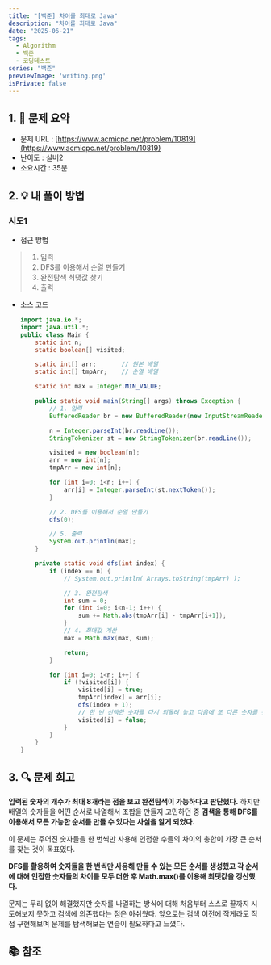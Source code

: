 ```yaml
---
title: "[백준] 차이를 최대로 Java"
description: "차이를 최대로 Java"
date: "2025-06-21"
tags:
  - Algorithm
  - 백준
  - 코딩테스트
series: "백준"
previewImage: 'writing.png' 
isPrivate: false
---
```


## 1. 📝 문제 요약
+ 문제 URL : [https://www.acmicpc.net/problem/10819](https://www.acmicpc.net/problem/10819)
+ 난이도 : 실버2
+ 소요시간 : 35분

## 2. 💡 내 풀이 방법
### 시도1
+ 접근 방법
> 1. 입력
> 2. DFS를 이용해서 순열 만들기
> 3. 완전탐색 최댓값 찾기
> 4. 출력

+ 소스 코드
    ```java
    import java.io.*;
    import java.util.*;
    public class Main {
        static int n;
        static boolean[] visited;

        static int[] arr;       // 원본 배열
        static int[] tmpArr;    // 순열 배열

        static int max = Integer.MIN_VALUE;

        public static void main(String[] args) throws Exception {
            // 1. 입력
            BufferedReader br = new BufferedReader(new InputStreamReader(System.in));

            n = Integer.parseInt(br.readLine());
            StringTokenizer st = new StringTokenizer(br.readLine());

            visited = new boolean[n];
            arr = new int[n];
            tmpArr = new int[n];

            for (int i=0; i<n; i++) {
                arr[i] = Integer.parseInt(st.nextToken());
            }

            // 2. DFS를 이용해서 순열 만들기
            dfs(0);

            // 5. 출력
            System.out.println(max);
        }

        private static void dfs(int index) {
            if (index == n) {
                // System.out.println( Arrays.toString(tmpArr) );

                // 3. 완전탐색
                int sum = 0;
                for (int i=0; i<n-1; i++) {
                    sum += Math.abs(tmpArr[i] - tmpArr[i+1]);
                }
                // 4. 최대값 계산
                max = Math.max(max, sum);

                return;
            }

            for (int i=0; i<n; i++) {
                if (!visited[i]) {
                    visited[i] = true;
                    tmpArr[index] = arr[i];
                    dfs(index + 1);
                    // 한 번 선택한 숫자를 다시 되돌려 놓고 다음에 또 다른 숫자를 선택해보는 구조 → 백트레킹
                    visited[i] = false;
                }
            }
        }
    }
    ```
## 3. 🔍 문제 회고
**입력된 숫자의 개수가 최대 8개라는 점을 보고 완전탐색이 가능하다고 판단했다.** 하지만 배열의 숫자들을 어떤 순서로 나열해서 조합을 만들지 고민하던 중 **검색을 통해 DFS를 이용해서 모든 가능한 순서를 만들 수 있다는 사실을 알게 되었다.**

이 문제는 주어진 숫자들을 한 번씩만 사용해 인접한 수들의 차이의 총합이 가장 큰 순서를 찾는 것이 목표였다.

**DFS를 활용하여 숫자들을 한 번씩만 사용해 만들 수 있는 모든 순서를 생성했고 각 순서에 대해 인접한 숫자들의 차이를 모두 더한 후 Math.max()를 이용해 최댓값을 갱신했다.**

문제는 무리 없이 해결했지만 숫자를 나열하는 방식에 대해 처음부터 스스로 끝까지 시도해보지 못하고 검색에 의존했다는 점은 아쉬웠다. 앞으로는 검색 이전에 작게라도 직접 구현해보며 문제를 탐색해보는 연습이 필요하다고 느꼈다.

## 📚 참조